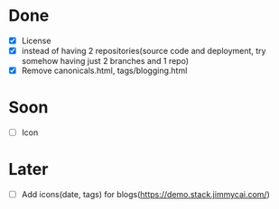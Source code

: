 # Done
- [x] License
- [x] instead of having 2 repositories(source code and deployment, try somehow having just 2 branches and 1 repo)
- [x] Remove canonicals.html, tags/blogging.html

# Soon
- [ ] Icon

# Later
- [ ] Add icons(date, tags) for blogs(https://demo.stack.jimmycai.com/)
